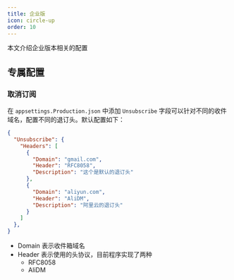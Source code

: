 ```yaml
---
title: 企业版
icon: circle-up
order: 10
---
```


本文介绍企业版本相关的配置

## 专属配置

### 取消订阅

在 `appsettings.Production.json` 中添加 `Unsubscribe` 字段可以针对不同的收件域名，配置不同的退订头。默认配置如下：

``` json
{
  "Unsubscribe": {
    "Headers": [
      {
        "Domain": "gmail.com",
        "Header": "RFC8058",
        "Description": "这个是默认的退订头"
      },
      {
        "Domain": "aliyun.com",
        "Header": "AliDM",
        "Description": "阿里云的退订头"
      }
    ]
  },
}
```

- Domain 表示收件箱域名
- Header 表示使用的头协议，目前程序实现了两种
  - RFC8058
  - AliDM
